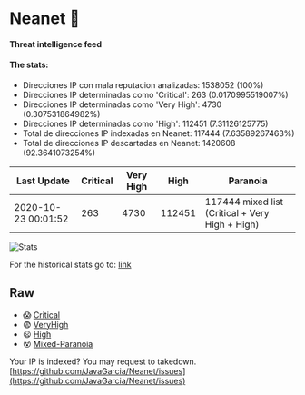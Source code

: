 # Neanet :hocho:
#### Threat intelligence feed
#### The stats:

- Direcciones IP con mala reputacion analizadas: 1538052 (100%)
- Direcciones IP determinadas como 'Critical':  263 (0.0170995519007%)
- Direcciones IP determinadas como 'Very High':  4730 (0.307531864982%)
- Direcciones IP determinadas como 'High':  112451 (7.31126125775)
- Total de direcciones IP indexadas en Neanet:  117444 (7.63589267463%)
- Total de direcciones IP descartadas en Neanet:  1420608 (92.3641073254%)

| Last Update | Critical | Very High | High | Paranoia |
| --- | --- | --- | --- | --- |
| 2020-10-23 00:01:52 | 263 | 4730 | 112451 | 117444 mixed list (Critical + Very High + High)|

![Stats](https://docs.google.com/spreadsheets/d/e/2PACX-1vSnaNMIXVabIpDJjufMlzH7poXnshF3mgd8Is1g9ytUEzVsP5my4Trn8f-xkoLLQ38xpL3HtmUexLo6/pubchart?oid=501124687&format=image)

For the historical stats go to: [link](/stats.csv)
## Raw
- :scream: [Critical](https://raw.githubusercontent.com/JavaGarcia/Neanet/master/blacklists/neanet_critical.txt)
- :fearful: [VeryHigh](https://raw.githubusercontent.com/JavaGarcia/Neanet/master/blacklists/neanet_veryHigh.txtt)
- :frowning: [High](https://raw.githubusercontent.com/JavaGarcia/Neanet/master/blacklists/neanet_high.txt)
- :dizzy_face: [Mixed-Paranoia](https://raw.githubusercontent.com/JavaGarcia/Neanet/master/blacklists/neanet_all.txt)


Your IP is indexed? You may request to takedown. [https://github.com/JavaGarcia/Neanet/issues](https://github.com/JavaGarcia/Neanet/issues)































































































































































































































































































































































































































































































































































































































































































































































































































































































































































































































































































































































































































































































































































































































































































































































































































































